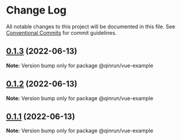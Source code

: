 # Change Log

All notable changes to this project will be documented in this file.
See [Conventional Commits](https://conventionalcommits.org) for commit guidelines.

## [0.1.3](https://github.com/qinrundev/login-component/compare/v0.1.2...v0.1.3) (2022-06-13)

**Note:** Version bump only for package @qinrun/vue-example





## [0.1.2](https://github.com/qinrundev/login-component/compare/v0.1.1...v0.1.2) (2022-06-13)

**Note:** Version bump only for package @qinrun/vue-example





## [0.1.1](https://github.com/qinrundev/login-component/compare/v0.0.1...v0.1.1) (2022-06-13)

**Note:** Version bump only for package @qinrun/vue-example
